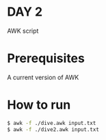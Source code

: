 # DAY 2

AWK script

# Prerequisites

A current version of AWK

# How to run

```bash
$ awk -f ./dive.awk input.txt
$ awk -f ./dive2.awk input.txt
```
